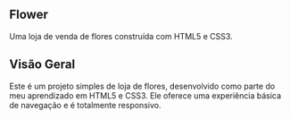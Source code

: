 ## Flower

Uma loja de venda de flores construída com HTML5 e CSS3.

## Visão Geral

Este é um projeto simples de loja de flores, desenvolvido como parte do meu aprendizado em HTML5 e CSS3. Ele oferece uma experiência básica de navegação e é totalmente responsivo.
